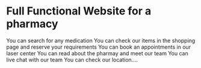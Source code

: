 # Full Functional Website for a pharmacy
You can search for any medication
You can check our items in the shopping page and reserve your requirements 
You can book an appointments in our laser center
You can read about the pharmay and meet our team
You can live chat with our team
You can check our location....
